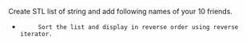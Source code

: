 Create STL list of string and add following names of your 10 friends.
 * 			Sort the list and display in reverse order using reverse iterator.

